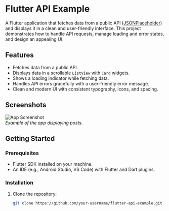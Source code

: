 # Flutter API Example

A Flutter application that fetches data from a public API ([JSONPlaceholder](https://jsonplaceholder.typicode.com/posts)) and displays it in a clean and user-friendly interface. This project demonstrates how to handle API requests, manage loading and error states, and design an appealing UI.

## Features
- Fetches data from a public API.
- Displays data in a scrollable `ListView` with `Card` widgets.
- Shows a loading indicator while fetching data.
- Handles API errors gracefully with a user-friendly error message.
- Clean and modern UI with consistent typography, icons, and spacing.

## Screenshots
![App Screenshot](screenshots/screenshot1.png)  
*Example of the app displaying posts.*

## Getting Started

### Prerequisites
- Flutter SDK installed on your machine.
- An IDE (e.g., Android Studio, VS Code) with Flutter and Dart plugins.

### Installation
1. Clone the repository:
   ```bash
   git clone https://github.com/your-username/flutter-api-example.git
